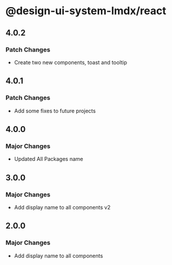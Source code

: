 # @design-ui-system-lmdx/react

## 4.0.2

### Patch Changes

- Create two new components, toast and tooltip

## 4.0.1

### Patch Changes

- Add some fixes to future projects

## 4.0.0

### Major Changes

- Updated All Packages name

## 3.0.0

### Major Changes

- Add display name to all components v2

## 2.0.0

### Major Changes

- Add display name to all components
